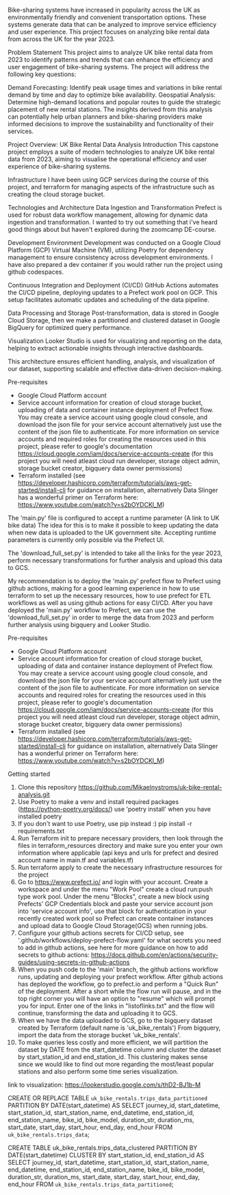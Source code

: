 Bike-sharing systems have increased in popularity across the UK as environmentally friendly and convenient transportation options. These systems generate data that can be analyzed to improve service efficiency and user experience. This project focuses on analyzing bike rental data from across the UK for the year 2023.

Problem Statement
This project aims to analyze UK bike rental data from 2023 to identify patterns and trends that can enhance the efficiency and user engagement of bike-sharing systems. The project will address the following key questions:

Demand Forecasting: Identify peak usage times and variations in bike rental demand by time and day to optimize bike availability.
Geospatial Analysis: Determine high-demand locations and popular routes to guide the strategic placement of new rental stations.
The insights derived from this analysis can potentially help urban planners and bike-sharing providers make informed decisions to improve the sustainability and functionality of their services.

Project Overview: UK Bike Rental Data Analysis
Introduction
This capstone project employs a suite of modern technologies to analyze UK bike rental data from 2023, aiming to visualise the operational efficiency and user experience of bike-sharing systems.

Infrastructure
I have been using GCP services during the course of this project, and terraform for managing aspects of the infrastructure such as creating the cloud storage bucket.

Technologies and Architecture
Data Ingestion and Transformation
Prefect is used for robust data workflow management, allowing for dynamic data ingestion and transformation. I wanted to try out something that i've heard good things about but haven't explored during the zoomcamp DE-course. 

Development Environment
Development was conducted on a Google Cloud Platform (GCP) Virtual Machine (VM), utilizing Poetry for dependency management to ensure consistency across development environments. I have also prepared a dev container if you would rather run the project using github codespaces.

Continuous Integration and Deployment (CI/CD)
GitHub Actions automates the CI/CD pipeline, deploying updates to a Prefect work pool on GCP. This setup facilitates automatic updates and scheduling of the data pipeline.

Data Processing and Storage
Post-transformation, data is stored in Google Cloud Storage, then we make a partitioned and clustered dataset in Google BigQuery for optimized query performance.

Visualization
Looker Studio is used for visualizing and reporting on the data, helping to extract actionable insights through interactive dashboards.

This architecture ensures efficient handling, analysis, and visualization of our dataset, supporting scalable and effective data-driven decision-making.


Pre-requisites
- Google Cloud Platform account
- Service account information for creation of cloud storage bucket, uploading of data and container instance deployment of Prefect flow. You may create a service account using google cloud console, and download the json file for your service account alternatively just use the content of the json file to authenticate. For more information on service accounts and required roles for creating the resources used in this project, please refer to google's documentation https://cloud.google.com/iam/docs/service-accounts-create (for this project you will need atleast cloud run developer, storage object admin, storage bucket creator, bigquery data owner permissions)
- Terraform installed (see https://developer.hashicorp.com/terraform/tutorials/aws-get-started/install-cli for guidance on installation, alternatively Data Slinger has a wonderful primer on Terraform here: https://www.youtube.com/watch?v=s2bOYDCKl_M)


The 'main.py' file is configured to accept a runtime parameter (A link to UK bike data) The idea for this is to make it possible to keep updating the data when new data is uploaded to the UK government site. Accepting runtime parameters is currently only possible via the Prefect UI.

The 'download_full_set.py' is intended to take all the links for the year 2023, perform necessary transformations for further analysis and upload this data to GCS. 

My recommendation is to deploy the 'main.py' prefect flow to Prefect using github actions, making for a good learning experience in how to use terraform to set up the necessary resources, how to use prefect for ETL workflows as well as using github actions for easy CI/CD.
After you have deployed the 'main.py' workflow to Prefect, we can use the 'download_full_set.py' in order to merge the data from 2023 and perform further analysis using bigquery and Looker Studio. 

Pre-requisites
- Google Cloud Platform account
- Service account information for creation of cloud storage bucket, uploading of data and container instance deployment of Prefect flow. You may create a service account using google cloud console, and download the json file for your service account alternatively just use the content of the json file to authenticate. For more information on service accounts and required roles for creating the resources used in this project, please refer to google's documentation https://cloud.google.com/iam/docs/service-accounts-create (for this project you will need atleast cloud run developer, storage object admin, storage bucket creator, bigquery data owner permissions)
- Terraform installed (see https://developer.hashicorp.com/terraform/tutorials/aws-get-started/install-cli for guidance on installation, alternatively Data Slinger has a wonderful primer on Terraform here: https://www.youtube.com/watch?v=s2bOYDCKl_M)

Getting started
1. Clone this repository https://github.com/Mikaelnystroms/uk-bike-rental-analysis.git
2. Use Poetry to make a venv and install required packages (https://python-poetry.org/docs/) use 'poetry install' when you have installed poetry
3. If you don't want to use Poetry, use pip instead :) pip install -r requirements.txt
4. Run Terraform init to prepare necessary providers, then look through the files in terraform_resources directory and make sure you enter your own information where applicable (api keys and urls for prefect and desired account name in main.tf and variables.tf)
5. Run terraform apply to create the necessary infrastructure resources for the project
6. Go to https://www.prefect.io/ and login with your account. Create a workspace and under the menu "Work Pool" create a cloud run:push type work pool. Under the menu "Blocks", create a new block using Prefects' GCP Credentials block and paste your service account json into 'service account info', use that block for authentication in your recently created work pool so Prefect can create container instances and upload data to Google Cloud Storage(GCS) when running jobs.
7. Configure your github actions secrets for CI/CD setup, see '.github/workflows/deploy-prefect-flow.yaml' for what secrets you need to add in github actions, see here for more guidance on how to add secrets to github actions: https://docs.github.com/en/actions/security-guides/using-secrets-in-github-actions
8. When you push code to the 'main' branch, the github actions workflow runs, updating and deploying your prefect workflow. After github actions has deployed the workflow, go to prefect.io and perform a "Quick Run" of the deployment. After a short while the flow run will pause, and in the top right corner you will have an option to "resume" which will prompt you for input. Enter one of the links in "listoflinks.txt" and the flow will continue, transforming the data and uploading it to GCS.
9. When we have the data uploaded to GCS, go to the bigquery dataset created by Terraform (default name is 'uk_bike_rentals') From bigquery, import the data from the storage bucket 'uk_bike_rentals'.
10. To make queries less costly and more efficient, we will partition the dataset by DATE from the start_datetime column and cluster the dataset by start_station_id and end_station_id. This clustering makes sense since we would like to find out more regarding the most/least popular stations and also perform some time series visualization.


link to visualization:
https://lookerstudio.google.com/s/thD2-BJ1b-M








CREATE OR REPLACE TABLE `uk_bike_rentals.trips_data_partitioned`
PARTITION BY DATE(start_datetime)
AS
SELECT
    journey_id,
    start_datetime,
    start_station_id,
    start_station_name,
    end_datetime,
    end_station_id,
    end_station_name,
    bike_id,
    bike_model,
    duration_str,
    duration_ms,
    start_date,
    start_day,
    start_hour,
    end_day,
    end_hour
FROM
    `uk_bike_rentals.trips_data`;



CREATE TABLE uk_bike_rentals.trips_data_clustered
PARTITION BY DATE(start_datetime)
CLUSTER BY start_station_id, end_station_id AS
SELECT 
    journey_id,
    start_datetime,
    start_station_id,
    start_station_name,
    end_datetime,
    end_station_id,
    end_station_name,
    bike_id,
    bike_model,
    duration_str,
    duration_ms,
    start_date,
    start_day,
    start_hour,
    end_day,
    end_hour
FROM 
    `uk_bike_rentals.trips_data_partitioned`;